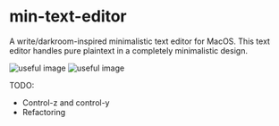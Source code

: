 # min-text-editor

A write/darkroom-inspired minimalistic text editor for MacOS. This text editor handles pure plaintext in a completely minimalistic design.

![useful image](https://github.com/DanielDo98/min-text-editor/edit/master/assets/Parchment.png)
![useful image](https://github.com/DanielDo98/min-text-editor/edit/master/assets/Matrix.png)

TODO:
- Control-z and control-y
- Refactoring
